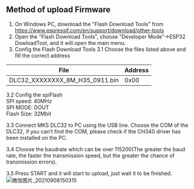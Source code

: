 
## Method of upload Firmware

1. On Windows PC, download the "Flash Download Tools" from https://www.espressif.com/en/support/download/other-tools 
2. Open the "Flash Download Tools", choose "Developer Mode"->ESP32 DowloadTool, and it will open the main menu.
3. Config the Flash Download Tools
   3.1 Choose the files listed above and fill the correct address

| File                    | Address     |
| ----------------------- | -------- |
| DLC32_XXXXXXXX_8M_H35_0911.bin | 0x00 |

3.2 Config the  spiFlash  
SPI speed: 40MHz  
SPI MODE: DOUT  
Flash Size: 32Mbit  

3.3 Connect MKS DLC32 to PC using the USB line. Choose the COM of the DLC32, if you can’t find the COM, please check if the CH340 driver has been installed on the PC.

3.4 Choose the baudrate which can be over 115200(The greater the baud rate, the faster the transmission speed, but the greater the chance of transmission errors).



3.5 Press START and it will start to upload, just wait it to be finished.
![微信图片_20210908150315](https://user-images.githubusercontent.com/12979070/132475305-05e8da91-6fd7-432f-96b1-2173386cc1eb.png)







